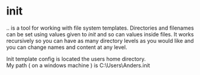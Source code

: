 # init
.. is a tool for working with file system templates. Directories and filenames can be set using values given to _init_ and so can values inside files.
It works recursively so you can have as many directory levels as you would like and you can change names and content at any level.

Init template config is located the users home directory.  
My path ( on a windows machine ) is C:\Users\Anders\.init

